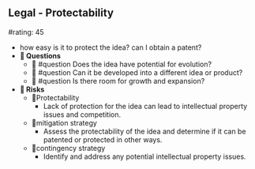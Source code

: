 ## Legal - Protectability
#rating: 45
- how easy is it to protect the idea? can I obtain a patent?
- **💭 Questions**
  - 💭 #question Does the idea have potential for evolution?
  - 💭 #question Can it be developed into a different idea or product?
  - 💭 #question Is there room for growth and expansion?
- **🚨 Risks**
  - 🚨Protectability
    - Lack of protection for the idea can lead to intellectual property issues and competition.
  - 🚨mitigation strategy
    - Assess the protectability of the idea and determine if it can be patented or protected in other ways.
  - 🚨contingency strategy
    - Identify and address any potential intellectual property issues.


